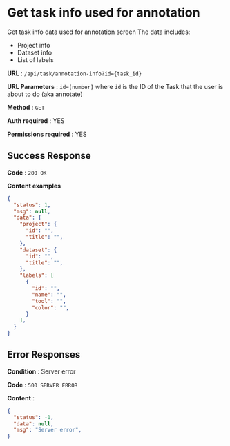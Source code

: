 # Get task info used for annotation

Get task info data used for annotation screen
The data includes:
- Project info
- Dataset info
- List of labels

**URL** : `/api/task/annotation-info?id={task_id}`

**URL Parameters** : `id=[number]` where `id` is the ID of the Task that the user is about to do (aka annotate)

**Method** : `GET`

**Auth required** : YES

**Permissions required** : YES

## Success Response

**Code** : `200 OK`

**Content examples**

```json
{
  "status": 1,
  "msg": null,
  "data": {
    "project": {
      "id": "",
      "title": "",
    },
    "dataset": {
      "id": "",
      "title": "",
    },
    "labels": [
      {
        "id": "",
        "name": "",
        "tool": "",
        "color": "",
      }
    ],
  }
}
```

## Error Responses

**Condition** : Server error

**Code** : `500 SERVER ERROR`

**Content** :

```json
{
  "status": -1,
  "data": null,
  "msg": "Server error",
}
```
